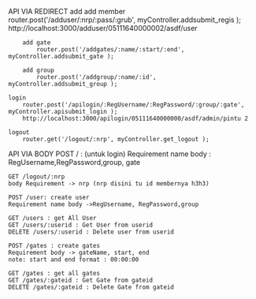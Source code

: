  API VIA REDIRECT
    add
        add member   
            router.post('/adduser/:nrp/:pass/:grub', myController.addsubmit_regis );
            http://localhost:3000/adduser/05111640000002/asdf/user

        add gate 
            router.post('/addgates/:name/:start/:end', myController.addsubmit_gate );

        add group  
            router.post('/addgroup/:name/:id', myController.addsubmit_group );   

    login
        router.post('/apilogin/:RegUsername/:RegPassword/:group/:gate', myController.apisubmit_login ); 
        http://localhost:3000/apilogin/05111640000000/asdf/admin/pintu 2

    logout 
        router.get('/logout/:nrp', myController.get_logout );
     
   

 API VIA BODY
    POST / : (untuk login)
    Requirement name body : RegUsername,RegPassword,group, gate 

    GET /logout/:nrp
    body Requirement -> nrp (nrp disini tu id membernya h3h3) 

    POST /user: create user
    Requirement name body ->RegUsername, RegPassword,group

    GET /users : get All User
    GET /users/:userid : Get User from userid
    DELETE /users/:userid : Delete user from userid

    POST /gates : create gates
    Requirement body -> gateName, start, end
    note: start and end format : 00:00:00

    GET /gates : get all gates
    GET /gates/:gateid : Get Gate from gateid
    DELETE /gates/:gateid : Delete Gate from gateid

